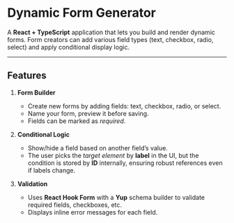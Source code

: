 # Dynamic Form Generator

A **React + TypeScript** application that lets you build and render dynamic forms. Form creators can add various field types (text, checkbox, radio, select) and apply conditional display logic.

---


## Features

1. **Form Builder**  
   - Create new forms by adding fields: text, checkbox, radio, or select.  
   - Name your form, preview it before saving.
   - Fields can be marked as *required*.

2. **Conditional Logic**  
   - Show/hide a field based on another field’s value.  
   - The user picks the *target element* by **label** in the UI, but the condition is stored by **ID** internally, ensuring robust references even if labels change.

3. **Validation**  
   - Uses **React Hook Form** with a **Yup** schema builder to validate required fields, checkboxes, etc.  
   - Displays inline error messages for each field.

